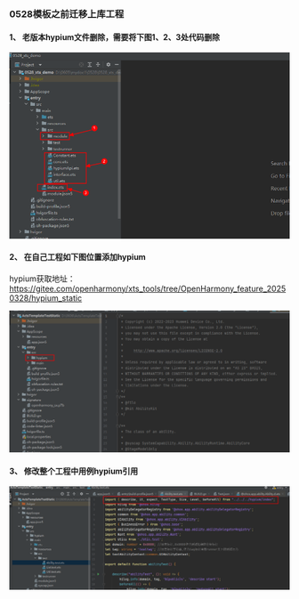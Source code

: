 ### 0528模板之前迁移上库工程

#### 1、 老版本hypium文件删除，需要将下图1、2、3处代码删除

![输入图片说明](/figures/images1.2/D43891CD-3C30-4930-AA56-DFFEA8451EF1.png)

#### 2、 在自己工程如下图位置添加hypium

hypium获取地址：https://gitee.com/openharmony/xts_tools/tree/OpenHarmony_feature_20250328/hypium_static

![输入图片说明](/figures/images1.2/486C9F38-21EA-48D4-DD80-B537D39265B2.png)

#### 3、 修改整个工程中用例hypium引用

![输入图片说明](/figures/images1.2/B6CA017C-A249-40EC-8958-A7C1530A02B4.png)